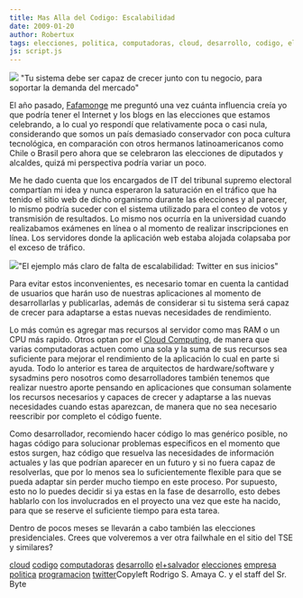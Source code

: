 ```yaml
---
title: Mas Alla del Codigo: Escalabilidad
date: 2009-01-20
author: Robertux
tags: elecciones, politica, computadoras, cloud, desarrollo, codigo, el salvador, programacion, twitter, empresa
js: script.js
---
```


[![](http://1.bp.blogspot.com/_jH77WNrMVRA/SXOl-nRV4gI/AAAAAAAAFoQ/1Fz8NfsCHww/s400/scalability.jpg)](http://1.bp.blogspot.com/_jH77WNrMVRA/SXOl-nRV4gI/AAAAAAAAFoQ/1Fz8NfsCHww/s1600-h/scalability.jpg) "Tu sistema debe ser capaz
      de crecer junto con tu negocio, para soportar la demanda del
      mercado"

El año pasado, [Fafamonge](http://www.fafamonge.com/) me preguntó una vez cuánta influencia
      creía yo que podría tener el Internet y los blogs en las elecciones que estamos celebrando, a
      lo cual yo respondí que relativamente poca o casi nula, considerando que somos un país
      demasiado conservador con poca cultura tecnológica, en comparación con otros hermanos
      latinoamericanos como Chile o Brasil pero ahora que se celebraron las elecciones de diputados
      y alcaldes, quizá mi perspectiva podría variar un poco.

Me he dado
      cuenta que los encargados de IT del tribunal supremo electoral compartían mi idea y nunca
      esperaron la saturación en el tráfico que ha tenido el sitio web de dicho organismo durante
      las elecciones y al parecer, lo mismo podría suceder con el sistema utilizado para el conteo
      de votos y transmisión de resultados. Lo mismo nos ocurría en la universidad cuando
      realizabamos exámenes en línea o al momento de realizar inscripciones en línea. Los servidores
      donde la aplicación web estaba alojada colapsaba por el exceso de tráfico.

[![](http://3.bp.blogspot.com/_jH77WNrMVRA/SXOoemrnFrI/AAAAAAAAFoY/PUzrzV7QWPg/s400/fail_whale.gif)](http://3.bp.blogspot.com/_jH77WNrMVRA/SXOoemrnFrI/AAAAAAAAFoY/PUzrzV7QWPg/s1600-h/fail_whale.gif)"El ejemplo más claro de falta de escalabilidad:
      Twitter en sus inicios"

Para
      evitar estos inconvenientes, es necesario tomar en cuenta la cantidad de usuarios que harán
      uso de nuestras aplicaciones al momento de desarrollarlas y publicarlas, además de considerar
      si tu sistema será capaz de crecer para adaptarse a estas nuevas necesidades de
      rendimiento.

Lo más común es agregar mas recursos al servidor como mas
      RAM o un CPU más rapido. Otros optan por el [Cloud Computing](http://en.wikipedia.org/wiki/Cloud_computing), de manera
      que varias computadoras actuen como una sola y la suma de sus recursos sea suficiente para
      mejorar el rendimiento de la aplicación lo cual en parte si ayuda. Todo lo anterior es tarea
      de arquitectos de hardware/software y sysadmins
      pero nosotros como desarrolladores también tenemos que realizar nuestro aporte
      pensando en aplicaciones que consuman solamente los recursos necesarios y capaces de crecer y
      adaptarse a las nuevas necesidades cuando estas aparezcan, de manera que no sea necesario
      reescribir por completo el código fuente.

Como desarrollador,
      recomiendo hacer código lo mas genérico posible, no hagas código para solucionar problemas
      específicos en el momento que estos surgen, haz código que resuelva las necesidades de
      información actuales y las que podrían aparecer en un futuro y si no fuera capaz de
      resolverlas, que por lo menos sea lo suficientemente flexible para que se pueda adaptar sin
      perder mucho tiempo en este proceso. Por supuesto, esto no lo puedes decidir si ya estas en la
      fase de desarrollo, esto debes hablarlo con los involucrados en el proyecto una vez que este
      ha nacido, para que se reserve el suficiente tiempo para esta tarea.

Dentro de pocos meses se llevarán a cabo también las elecciones presidenciales. Crees que
      volveremos a ver otra failwhale en el
      sitio del TSE y similares?

[cloud](http://www.blogalaxia.com/tags/cloud) [codigo](http://www.blogalaxia.com/tags/codigo) [computadoras](http://www.blogalaxia.com/tags/computadoras) [desarrollo](http://www.blogalaxia.com/tags/desarrollo) [el+salvador](http://www.blogalaxia.com/tags/el+salvador) [elecciones](http://www.blogalaxia.com/tags/elecciones) [empresa](http://www.blogalaxia.com/tags/empresa) [politica](http://www.blogalaxia.com/tags/politica) [programacion](http://www.blogalaxia.com/tags/programacion) [twitter](http://www.blogalaxia.com/tags/twitter)Copyleft Rodrigo S. Amaya C. y el staff del Sr.
      Byte